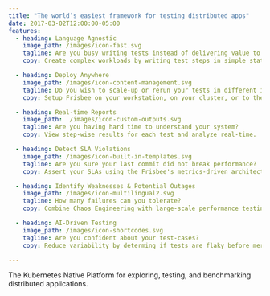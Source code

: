 ```yaml
---
title: "The world’s easiest framework for testing distributed apps"
date: 2017-03-02T12:00:00-05:00
features:
  - heading: Language Agnostic
    image_path: /images/icon-fast.svg
    tagline: Are you busy writing tests instead of delivering value to users?
    copy: Create complex workloads by writing test steps in simple statements.

  - heading: Deploy Anywhere
    image_path: /images/icon-content-management.svg
    tagline: Do you wish to scale-up or rerun your tests in different infrastructure?
    copy: Setup Frisbee on your workstation, on your cluster, or to the Cloud.

  - heading: Real-time Reports
    image_path:  /images/icon-custom-outputs.svg
    tagline: Are you having hard time to understand your system?
    copy: View step-wise results for each test and analyze real-time.

  - heading: Detect SLA Violations
    image_path: /images/icon-built-in-templates.svg
    tagline: Are you sure your last commit did not break performance?
    copy: Assert your SLAs using the Frisbee's metrics-driven architecture

  - heading: Identify Weaknesses & Potential Outages
    image_path: /images/icon-multilingual2.svg
    tagline: How many failures can you tolerate?
    copy: Combine Chaos Engineering with large-scale performance testing!

  - heading: AI-Driven Testing
    image_path: /images/icon-shortcodes.svg
    tagline: Are you confident about your test-cases?
    copy: Reduce variability by determing if tests are flaky before merging the code.

---
```


The Kubernetes Native Platform for exploring, testing, and benchmarking distributed applications.
